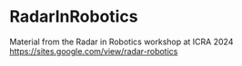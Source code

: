 # RadarInRobotics
Material from the Radar in Robotics workshop at ICRA 2024 https://sites.google.com/view/radar-robotics
